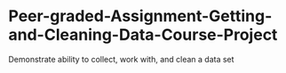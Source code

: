 # Peer-graded-Assignment-Getting-and-Cleaning-Data-Course-Project
Demonstrate ability to collect, work with, and clean a data set
